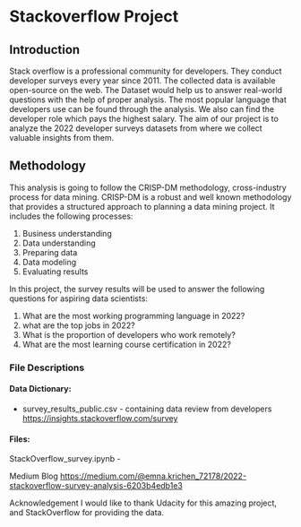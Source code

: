 # Stackoverflow Project

## Introduction
Stack overflow is a professional community for developers. They conduct developer surveys every year since 2011. The collected data is available open-source on the web. The Dataset would help us to answer real-world questions with the help of proper analysis. The most popular language that developers use can be found through the analysis. We also can find the developer role which pays the highest salary. The aim of our project is to analyze the 2022 developer surveys datasets from where we collect valuable insights from them.

## Methodology
This analysis is going to follow the CRISP-DM methodology, cross-industry process for data mining. CRISP-DM is a robust and well known methodology that provides a structured approach to planning a data mining project. It includes the following processes:

1. Business understanding
2. Data understanding
3. Preparing data
4. Data modeling
5. Evaluating results

In this project, the survey results will be used to answer the following questions for aspiring data scientists:

1. What are the most working programming language in 2022? 
2. what are the top jobs in 2022?
3. What is the proportion of developers who work remotely?
4. What are the most learning course certification in 2022?

### File Descriptions

#### Data Dictionary:


- survey_results_public.csv - containing data review from developers
https://insights.stackoverflow.com/survey


#### Files:

StackOverflow_survey.ipynb - 


Medium Blog
https://medium.com/@emna.krichen_72178/2022-stackoverflow-survey-analysis-6203b4edb1e3

Acknowledgement
I would like to thank Udacity for this amazing project, and StackOverflow for providing the data.


